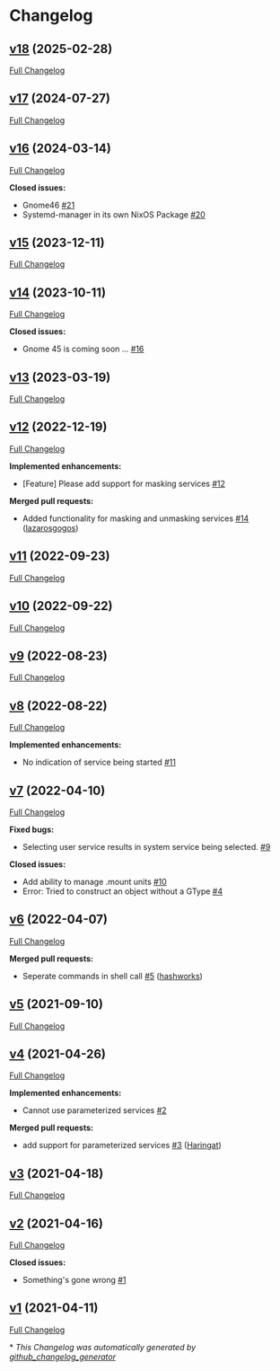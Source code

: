 # Changelog

## [v18](https://github.com/hardpixel/systemd-manager/tree/v18) (2025-02-28)

[Full Changelog](https://github.com/hardpixel/systemd-manager/compare/v17...v18)

## [v17](https://github.com/hardpixel/systemd-manager/tree/v17) (2024-07-27)

[Full Changelog](https://github.com/hardpixel/systemd-manager/compare/v16...v17)

## [v16](https://github.com/hardpixel/systemd-manager/tree/v16) (2024-03-14)

[Full Changelog](https://github.com/hardpixel/systemd-manager/compare/v15...v16)

**Closed issues:**

- Gnome46 [\#21](https://github.com/hardpixel/systemd-manager/issues/21)
- Systemd-manager in its own NixOS Package [\#20](https://github.com/hardpixel/systemd-manager/issues/20)

## [v15](https://github.com/hardpixel/systemd-manager/tree/v15) (2023-12-11)

[Full Changelog](https://github.com/hardpixel/systemd-manager/compare/v14...v15)

## [v14](https://github.com/hardpixel/systemd-manager/tree/v14) (2023-10-11)

[Full Changelog](https://github.com/hardpixel/systemd-manager/compare/v13...v14)

**Closed issues:**

- Gnome 45 is coming soon ... [\#16](https://github.com/hardpixel/systemd-manager/issues/16)

## [v13](https://github.com/hardpixel/systemd-manager/tree/v13) (2023-03-19)

[Full Changelog](https://github.com/hardpixel/systemd-manager/compare/v12...v13)

## [v12](https://github.com/hardpixel/systemd-manager/tree/v12) (2022-12-19)

[Full Changelog](https://github.com/hardpixel/systemd-manager/compare/v11...v12)

**Implemented enhancements:**

- \[Feature\] Please add support for masking services [\#12](https://github.com/hardpixel/systemd-manager/issues/12)

**Merged pull requests:**

- Added functionality for masking and unmasking services [\#14](https://github.com/hardpixel/systemd-manager/pull/14) ([lazarosgogos](https://github.com/lazarosgogos))

## [v11](https://github.com/hardpixel/systemd-manager/tree/v11) (2022-09-23)

[Full Changelog](https://github.com/hardpixel/systemd-manager/compare/v10...v11)

## [v10](https://github.com/hardpixel/systemd-manager/tree/v10) (2022-09-22)

[Full Changelog](https://github.com/hardpixel/systemd-manager/compare/v9...v10)

## [v9](https://github.com/hardpixel/systemd-manager/tree/v9) (2022-08-23)

[Full Changelog](https://github.com/hardpixel/systemd-manager/compare/v8...v9)

## [v8](https://github.com/hardpixel/systemd-manager/tree/v8) (2022-08-22)

[Full Changelog](https://github.com/hardpixel/systemd-manager/compare/v7...v8)

**Implemented enhancements:**

- No indication of service being started [\#11](https://github.com/hardpixel/systemd-manager/issues/11)

## [v7](https://github.com/hardpixel/systemd-manager/tree/v7) (2022-04-10)

[Full Changelog](https://github.com/hardpixel/systemd-manager/compare/v6...v7)

**Fixed bugs:**

- Selecting user service results in system service being selected. [\#9](https://github.com/hardpixel/systemd-manager/issues/9)

**Closed issues:**

- Add ability to manage .mount units [\#10](https://github.com/hardpixel/systemd-manager/issues/10)
- Error: Tried to construct an object without a GType [\#4](https://github.com/hardpixel/systemd-manager/issues/4)

## [v6](https://github.com/hardpixel/systemd-manager/tree/v6) (2022-04-07)

[Full Changelog](https://github.com/hardpixel/systemd-manager/compare/v5...v6)

**Merged pull requests:**

- Seperate commands in shell call [\#5](https://github.com/hardpixel/systemd-manager/pull/5) ([hashworks](https://github.com/hashworks))

## [v5](https://github.com/hardpixel/systemd-manager/tree/v5) (2021-09-10)

[Full Changelog](https://github.com/hardpixel/systemd-manager/compare/v4...v5)

## [v4](https://github.com/hardpixel/systemd-manager/tree/v4) (2021-04-26)

[Full Changelog](https://github.com/hardpixel/systemd-manager/compare/v3...v4)

**Implemented enhancements:**

- Cannot use parameterized services [\#2](https://github.com/hardpixel/systemd-manager/issues/2)

**Merged pull requests:**

- add support for parameterized services [\#3](https://github.com/hardpixel/systemd-manager/pull/3) ([Haringat](https://github.com/Haringat))

## [v3](https://github.com/hardpixel/systemd-manager/tree/v3) (2021-04-18)

[Full Changelog](https://github.com/hardpixel/systemd-manager/compare/v2...v3)

## [v2](https://github.com/hardpixel/systemd-manager/tree/v2) (2021-04-16)

[Full Changelog](https://github.com/hardpixel/systemd-manager/compare/v1...v2)

**Closed issues:**

- Something's gone wrong [\#1](https://github.com/hardpixel/systemd-manager/issues/1)

## [v1](https://github.com/hardpixel/systemd-manager/tree/v1) (2021-04-11)

[Full Changelog](https://github.com/hardpixel/systemd-manager/compare/678f699c50637159f755ddd5f105289d77cb3a20...v1)



\* *This Changelog was automatically generated by [github_changelog_generator](https://github.com/github-changelog-generator/github-changelog-generator)*
